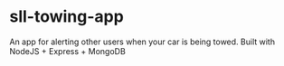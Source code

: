 # sll-towing-app
An app for alerting other users when your car is being towed. Built with NodeJS + Express + MongoDB
